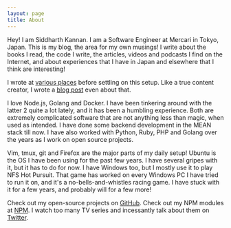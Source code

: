 ```yaml
---
layout: page
title: About
---
```


Hey! I am Siddharth Kannan. I am a Software Engineer at Mercari in Tokyo, Japan.
This is my blog, the area for my own musings! I write about the books I read,
the code I write, the articles, videos and podcasts I find on the Internet, and
about experiences that I have in Japan and elsewhere that I think are
interesting!

I wrote at [various
places](https://icyflame.github.io/blog/100daysofwriting/writing/technology/wordpress/jekyll/programming/2017/03/26/day-37/)
before settling on this setup. Like a true content creator, I wrote a [blog
post](https://icyflame.github.io/blog/100daysofwriting/writing/technology/wordpress/jekyll/programming/2017/03/26/day-37/)
even about that.

I love Node.js, Golang and Docker. I have been tinkering around with the latter
2 quite a lot lately, and it has been a humbling experience. Both are extremely
complicated software that are not anything less than magic, when used as
intended. I have done some backend development in the MEAN stack till now. I
have also worked with Python, Ruby, PHP and Golang over the years as I work on
open source projects.

Vim, tmux, git and Firefox are the major parts of my daily setup!  Ubuntu is the
OS I have been using for the past few years. I have several gripes with it, but
it has to do for now. I have Windows too, but I mostly use it to play NFS Hot
Pursuit. That game has worked on every Windows PC I have tried to run it on,
and it's a no-bells-and-whistles racing game. I have stuck with it for a few
years, and probably will for a few more!

Check out my open-source projects on [GitHub](https://github.com/icyflame). Check
out my NPM modules at [NPM](https://npmjs.org/~icyflame). I watch too many TV
series and incessantly talk about them on
[Twitter](https://twitter.com/_icyflame).
